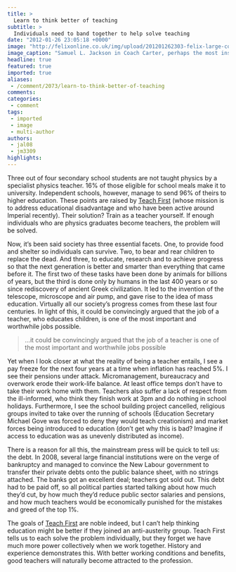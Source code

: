 ```yaml
---
title: >
  Learn to think better of teaching
subtitle: >
  Individuals need to band together to help solve teaching
date: "2012-01-26 23:05:18 +0000"
image: "http://felixonline.co.uk/img/upload/201201262303-felix-large-coach-carter-blu-ray3.jpg"
image_caption: "Samuel L. Jackson in Coach Carter, perhaps the most inspirational teacher ever?"
headline: true
featured: true
imported: true
aliases:
 - /comment/2073/learn-to-think-better-of-teaching
comments:
categories:
 - comment
tags:
 - imported
 - image
 - multi-author
authors:
 - jal08
 - jm3309
highlights:
---
```


Three out of four secondary school students are not taught physics by a specialist physics teacher. 16% of those eligible for school meals make it to university. Independent schools, however, manage to send 96% of theirs to higher education. These points are raised by [Teach First](http://www.teachfirst.org.uk/TFHome/) (whose mission is to address educational disadvantage and who have been active around Imperial recently). Their solution? Train as a teacher yourself. If enough individuals who are physics graduates become teachers, the problem will be solved.

Now, it’s been said society has three essential facets. One, to provide food and shelter so individuals can survive. Two, to bear and rear children to replace the dead. And three, to educate, research and to achieve progress so that the next generation is better and smarter than everything that came before it. The first two of these tasks have been done by animals for billions of years, but the third is done only by humans in the last 400 years or so since rediscovery of ancient Greek civilization. It led to the invention of the telescope, microscope and air pump, and gave rise to the idea of mass education. Virtually all our society’s progress comes from these last four centuries. In light of this, it could be convincingly argued that the job of a teacher, who educates children, is one of the most important and worthwhile jobs possible.

> ...it could be convincingly argued that the job of a teacher is one of the most important and worthwhile jobs possible

Yet when I look closer at what the reality of being a teacher entails, I see a pay freeze for the next four years at a time when inflation has reached 5%. I see their pensions under attack. Micromanagement, bureaucracy and overwork erode their work-life balance. At least office temps don’t have to take their work home with them. Teachers also suffer a lack of respect from the ill-informed, who think they finish work at 3pm and do nothing in school holidays. Furthermore, I see the school building project cancelled, religious groups invited to take over the running of schools (Education Secretary Michael Gove was forced to deny they would teach creationism) and market forces being introduced to education (don’t get why this is bad? Imagine if access to education was as unevenly distributed as income).

There is a reason for all this, the mainstream press will be quick to tell us: the debt. In 2008, several large financial institutions were on the verge of bankruptcy and managed to convince the New Labour government to transfer their private debts onto the public balance sheet, with no strings attached. The banks got an excellent deal; teachers got sold out. This debt had to be paid off, so all political parties started talking about how much they’d cut, by how much they’d reduce public sector salaries and pensions, and how much teachers would be economically punished for the mistakes and greed of the top 1%.

The goals of [Teach First](http://www.teachfirst.org.uk/TFHome/) are noble indeed, but I can’t help thinking education might be better if they joined an anti-austerity group. Teach First tells us to each solve the problem individually, but they forget we have much more power collectively when we work together. History and experience demonstrates this. With better working conditions and benefits, good teachers will naturally become attracted to the profession.
